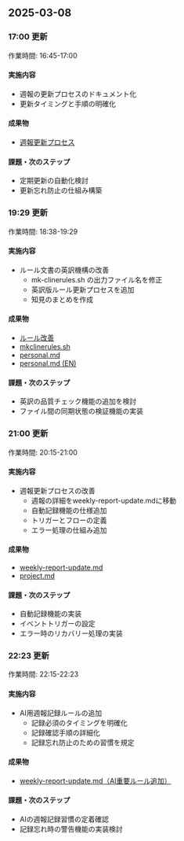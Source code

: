 ## 2025-03-08

### 17:00 更新

作業時間: 16:45-17:00

#### 実施内容
- 週報の更新プロセスのドキュメント化
- 更新タイミングと手順の明確化

#### 成果物
- [週報更新プロセス](../../../../logs/ai/knowledge/guidelines/2025-03/2025-03-08-17-weekly-report-update-process.md)

#### 課題・次のステップ
- 定期更新の自動化検討
- 更新忘れ防止の仕組み構築

### 19:29 更新

作業時間: 18:38-19:29

#### 実施内容
- ルール文書の英訳機構の改善
  - mk-clinerules.sh の出力ファイル名を修正
  - 英訳版ルール更新プロセスを追加
  - 知見のまとめを作成

#### 成果物
- [ルール改善](../../../../logs/ai/knowledge/guidelines/2025-03/2025-03-08-19-english-rule-translation-process.md)
- [mkclinerules.sh](../../../../../setup/cline/mk-clinerules.sh)
- [personal.md](../../../../../setup/cline/rules/personal.md)
- [personal.md (EN)](../../../../../setup/cline/rules/en/personal.md)

#### 課題・次のステップ
- 英訳の品質チェック機能の追加を検討
- ファイル間の同期状態の検証機能の実装

### 21:00 更新

作業時間: 20:15-21:00

#### 実施内容
- 週報更新プロセスの改善
  - 週報の詳細をweekly-report-update.mdに移動
  - 自動記録機能の仕様追加
  - トリガーとフローの定義
  - エラー処理の仕組み追加

#### 成果物
- [weekly-report-update.md](/docs/setup/cline/rules/task/weekly-report-update.md)
- [project.md](/docs/setup/cline/rules/project.md)

#### 課題・次のステップ
- 自動記録機能の実装
- イベントトリガーの設定
- エラー時のリカバリー処理の実装

### 22:23 更新

作業時間: 22:15-22:23

#### 実施内容
- AI用週報記録ルールの追加
  - 記録必須のタイミングを明確化
  - 記録確認手順の詳細化
  - 記録忘れ防止のための習慣を規定

#### 成果物
- [weekly-report-update.md（AI重要ルール追加）](/docs/setup/cline/rules/task/weekly-report-update.md)

#### 課題・次のステップ
- AIの週報記録習慣の定着確認
- 記録忘れ時の警告機能の実装検討